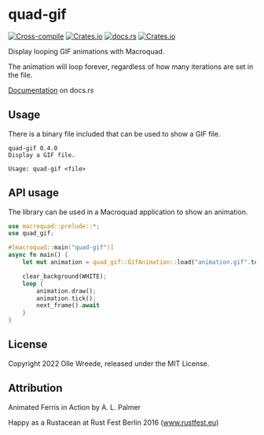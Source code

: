 # quad-gif

[![Cross-compile](https://github.com/ollej/quad-gif/actions/workflows/crosscompile.yml/badge.svg)](https://github.com/ollej/quad-gif/actions/workflows/crosscompile.yml) [![Crates.io](https://img.shields.io/crates/v/quad-gif)](https://crates.io/crates/quad-gif) [![docs.rs](https://img.shields.io/docsrs/quad-gif)](https://docs.rs/quad-gif/latest/quad_gif/) [![Crates.io](https://img.shields.io/crates/l/quad-gif)](https://opensource.org/licenses/MIT)

Display looping GIF animations with Macroquad.

The animation will loop forever, regardless of how many iterations are set in
the file.

[Documentation](https://docs.rs/quad-gif/latest/quad_gif/) on docs.rs

## Usage

There is a binary file included that can be used to show a GIF file.

```
quad-gif 0.4.0
Display a GIF file.

Usage: quad-gif <file>
```

## API usage

The library can be used in a Macroquad application to show an animation.

```rust
use macroquad::prelude::*;
use quad_gif;

#[macroquad::main("quad-gif")]
async fn main() {
    let mut animation = quad_gif::GifAnimation::load("animation.gif".to_string()).await;

    clear_background(WHITE);
    loop {
        animation.draw();
        animation.tick();
        next_frame().await
    }
}
```

## License

Copyright 2022 Olle Wreede, released under the MIT License.

## Attribution

Animated Ferris in Action by A. L. Palmer

Happy as a Rustacean at Rust Fest Berlin 2016 (www.rustfest.eu)
